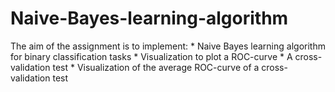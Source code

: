 # Naive-Bayes-learning-algorithm
The aim of the assignment is to implement:  * Naive Bayes learning algorithm for binary classification tasks * Visualization to plot a ROC-curve * A cross-validation test * Visualization of the average ROC-curve of a cross-validation test 
